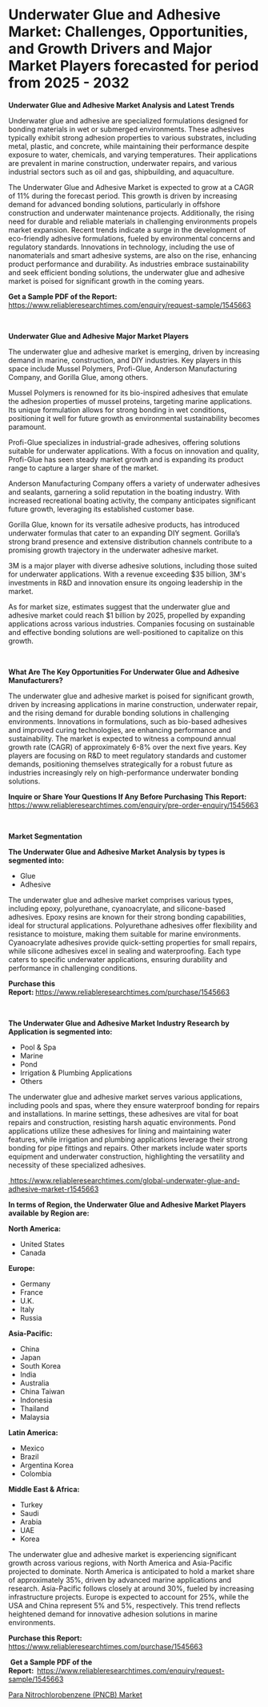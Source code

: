 <p><h1>Underwater Glue and Adhesive Market: Challenges, Opportunities, and Growth Drivers and Major Market Players forecasted for period from 2025 - 2032</h1></p><p><strong>Underwater Glue and Adhesive Market Analysis and Latest Trends</strong></p>
<p><p>Underwater glue and adhesive are specialized formulations designed for bonding materials in wet or submerged environments. These adhesives typically exhibit strong adhesion properties to various substrates, including metal, plastic, and concrete, while maintaining their performance despite exposure to water, chemicals, and varying temperatures. Their applications are prevalent in marine construction, underwater repairs, and various industrial sectors such as oil and gas, shipbuilding, and aquaculture.</p><p>The Underwater Glue and Adhesive Market is expected to grow at a CAGR of 11% during the forecast period. This growth is driven by increasing demand for advanced bonding solutions, particularly in offshore construction and underwater maintenance projects. Additionally, the rising need for durable and reliable materials in challenging environments propels market expansion. Recent trends indicate a surge in the development of eco-friendly adhesive formulations, fueled by environmental concerns and regulatory standards. Innovations in technology, including the use of nanomaterials and smart adhesive systems, are also on the rise, enhancing product performance and durability. As industries embrace sustainability and seek efficient bonding solutions, the underwater glue and adhesive market is poised for significant growth in the coming years.</p></p>
<p><strong>Get a Sample PDF of the Report:&nbsp;</strong> <a href="https://www.reliableresearchtimes.com/enquiry/request-sample/1545663?utm_campaign=3011&utm_medium=2&utm_source=Github&utm_content=ia&utm_term=02042025&utm_id=underwater-glue-and-adhesive">https://www.reliableresearchtimes.com/enquiry/request-sample/1545663</a></p>
<p>&nbsp;</p>
<p><strong>Underwater Glue and Adhesive Major Market Players</strong></p>
<p><p>The underwater glue and adhesive market is emerging, driven by increasing demand in marine, construction, and DIY industries. Key players in this space include Mussel Polymers, Profi-Glue, Anderson Manufacturing Company, and Gorilla Glue, among others.</p><p>Mussel Polymers is renowned for its bio-inspired adhesives that emulate the adhesion properties of mussel proteins, targeting marine applications. Its unique formulation allows for strong bonding in wet conditions, positioning it well for future growth as environmental sustainability becomes paramount.</p><p>Profi-Glue specializes in industrial-grade adhesives, offering solutions suitable for underwater applications. With a focus on innovation and quality, Profi-Glue has seen steady market growth and is expanding its product range to capture a larger share of the market.</p><p>Anderson Manufacturing Company offers a variety of underwater adhesives and sealants, garnering a solid reputation in the boating industry. With increased recreational boating activity, the company anticipates significant future growth, leveraging its established customer base.</p><p>Gorilla Glue, known for its versatile adhesive products, has introduced underwater formulas that cater to an expanding DIY segment. Gorilla’s strong brand presence and extensive distribution channels contribute to a promising growth trajectory in the underwater adhesive market.</p><p>3M is a major player with diverse adhesive solutions, including those suited for underwater applications. With a revenue exceeding $35 billion, 3M's investments in R&D and innovation ensure its ongoing leadership in the market.</p><p>As for market size, estimates suggest that the underwater glue and adhesive market could reach $1 billion by 2025, propelled by expanding applications across various industries. Companies focusing on sustainable and effective bonding solutions are well-positioned to capitalize on this growth.</p></p>
<p>&nbsp;</p>
<p><strong>What Are The Key Opportunities For Underwater Glue and Adhesive Manufacturers?</strong></p>
<p><p>The underwater glue and adhesive market is poised for significant growth, driven by increasing applications in marine construction, underwater repair, and the rising demand for durable bonding solutions in challenging environments. Innovations in formulations, such as bio-based adhesives and improved curing technologies, are enhancing performance and sustainability. The market is expected to witness a compound annual growth rate (CAGR) of approximately 6-8% over the next five years. Key players are focusing on R&D to meet regulatory standards and customer demands, positioning themselves strategically for a robust future as industries increasingly rely on high-performance underwater bonding solutions.</p></p>
<p><strong>Inquire or Share Your Questions If Any Before Purchasing This Report:</strong> <a href="https://www.reliableresearchtimes.com/enquiry/pre-order-enquiry/1545663?utm_campaign=3011&utm_medium=2&utm_source=Github&utm_content=ia&utm_term=02042025&utm_id=underwater-glue-and-adhesive">https://www.reliableresearchtimes.com/enquiry/pre-order-enquiry/1545663</a></p>
<p>&nbsp;</p>
<p><strong>Market Segmentation</strong></p>
<p><strong>The Underwater Glue and Adhesive Market Analysis by types is segmented into:</strong></p>
<p><ul><li>Glue</li><li>Adhesive</li></ul></p>
<p><p>The underwater glue and adhesive market comprises various types, including epoxy, polyurethane, cyanoacrylate, and silicone-based adhesives. Epoxy resins are known for their strong bonding capabilities, ideal for structural applications. Polyurethane adhesives offer flexibility and resistance to moisture, making them suitable for marine environments. Cyanoacrylate adhesives provide quick-setting properties for small repairs, while silicone adhesives excel in sealing and waterproofing. Each type caters to specific underwater applications, ensuring durability and performance in challenging conditions.</p></p>
<p><strong>Purchase this Report:&nbsp;</strong><a href="https://www.reliableresearchtimes.com/purchase/1545663?utm_campaign=3011&utm_medium=2&utm_source=Github&utm_content=ia&utm_term=02042025&utm_id=underwater-glue-and-adhesive">https://www.reliableresearchtimes.com/purchase/1545663</a></p>
<p>&nbsp;</p>
<p><strong>The Underwater Glue and Adhesive Market Industry Research by Application is segmented into:</strong></p>
<p><ul><li>Pool & Spa</li><li>Marine</li><li>Pond</li><li>Irrigation & Plumbing Applications</li><li>Others</li></ul></p>
<p><p>The underwater glue and adhesive market serves various applications, including pools and spas, where they ensure waterproof bonding for repairs and installations. In marine settings, these adhesives are vital for boat repairs and construction, resisting harsh aquatic environments. Pond applications utilize these adhesives for lining and maintaining water features, while irrigation and plumbing applications leverage their strong bonding for pipe fittings and repairs. Other markets include water sports equipment and underwater construction, highlighting the versatility and necessity of these specialized adhesives.</p></p>
<p><a href="https://www.reliableresearchtimes.com/global-underwater-glue-and-adhesive-market-r1545663?utm_campaign=3011&utm_medium=2&utm_source=Github&utm_content=ia&utm_term=02042025&utm_id=underwater-glue-and-adhesive">&nbsp;https://www.reliableresearchtimes.com/global-underwater-glue-and-adhesive-market-r1545663</a></p>
<p><strong>In terms of Region, the Underwater Glue and Adhesive Market Players available by Region are:</strong></p>
<p>
    <p> <strong> North America: </strong>
        <ul>
            <li>United States</li>
            <li>Canada</li>
        </ul>
        </p> 
    <p> <strong> Europe: </strong>
        <ul>
            <li>Germany</li>
            <li>France</li>
            <li>U.K.</li>
            <li>Italy</li>
            <li>Russia</li>
        </ul>
        </p> 
    <p> <strong> Asia-Pacific: </strong>
        <ul>
            <li>China</li>
            <li>Japan</li>
            <li>South Korea</li>
            <li>India</li>
            <li>Australia</li>
            <li>China Taiwan</li>
            <li>Indonesia</li>
            <li>Thailand</li>
            <li>Malaysia</li>
        </ul>
        </p> 
    <p> <strong> Latin America: </strong>
        <ul>
            <li>Mexico</li>
            <li>Brazil</li>
            <li>Argentina Korea</li>
            <li>Colombia</li>
        </ul>
        </p> 
    <p> <strong> Middle East & Africa: </strong>
        <ul>
            <li>Turkey</li>
            <li>Saudi</li>
            <li>Arabia</li>
            <li>UAE</li>
            <li>Korea</li>
        </ul>
    </p>
    </p>
<p><p>The underwater glue and adhesive market is experiencing significant growth across various regions, with North America and Asia-Pacific projected to dominate. North America is anticipated to hold a market share of approximately 35%, driven by advanced marine applications and research. Asia-Pacific follows closely at around 30%, fueled by increasing infrastructure projects. Europe is expected to account for 25%, while the USA and China represent 5% and 5%, respectively. This trend reflects heightened demand for innovative adhesion solutions in marine environments.</p></p>
<p><strong>Purchase this Report: </strong><a href="https://www.reliableresearchtimes.com/purchase/1545663?utm_campaign=3011&utm_medium=2&utm_source=Github&utm_content=ia&utm_term=02042025&utm_id=underwater-glue-and-adhesive">https://www.reliableresearchtimes.com/purchase/1545663</a></p>
<p>&nbsp;<strong>Get a Sample PDF of the Report:&nbsp;&nbsp;</strong><a href="https://www.reliableresearchtimes.com/enquiry/request-sample/1545663?utm_campaign=3011&utm_medium=2&utm_source=Github&utm_content=ia&utm_term=02042025&utm_id=underwater-glue-and-adhesive">https://www.reliableresearchtimes.com/enquiry/request-sample/1545663</a></p>
<p><strong></strong></p>
<p><p><a href="https://github.com/chkrselia/Market-Research-Report-List-1/blob/main/para-nitrochlorobenzene-pncb-market.md?utm_campaign=3011&utm_medium=2&utm_source=Github&utm_content=ia&utm_term=02042025&utm_id=underwater-glue-and-adhesive">Para Nitrochlorobenzene (PNCB) Market</a></p></p>